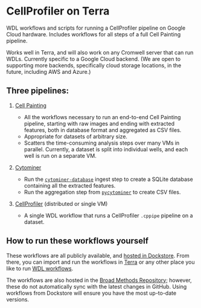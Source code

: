 # CellProfiler on Terra

WDL workflows and scripts for running a CellProfiler pipeline on Google Cloud hardware. 
Includes workflows for all steps of a full Cell Painting pipeline.

Works well in Terra, and will also work on any Cromwell server that can run WDLs. 
Currently specific to a Google Cloud backend.  (We are open to supporting more 
backends, specifically cloud storage locations, in the future, including AWS and Azure.)

## Three pipelines:

1. [Cell Painting](pipelines/cellpainting)

    - All the workflows necessary to run an end-to-end Cell Painting pipeline, 
    starting with raw images and ending with extracted features, both in database 
    format and aggregated as CSV files.
    - Appropriate for datasets of arbitrary size.
    - Scatters the time-consuming analysis steps over many VMs in parallel. 
    Currently, a dataset is split into individual wells, and each well is run 
    on a separate VM.

3. [Cytominer](pipelines/mining)

    - Run the [`cytominer-database`](https://github.com/cytomining/cytominer-database) 
    ingest step to create a SQLite database containing all the extracted features.
    - Run the aggregation step from [`pycytominer`](https://github.com/cytomining/pycytominer) 
    to create CSV files.
    
4. [CellProfiler](pipelines/cellprofiler) (distributed or single VM)

    - A single WDL workflow that runs a CellProfiler `.cppipe` pipeline on a dataset.

## How to run these workflows yourself

These workflows are all publicly available, and 
[hosted in Dockstore](https://dockstore.org/workflows/github.com/broadinstitute/cellprofiler-on-Terra). 
From there, you can import and run the workflows in [Terra](https://app.terra.bio) or any other 
place you like to run [WDL workflows](https://github.com/openwdl/wdl).

The workflows are also hosted in the 
[Broad Methods Repository](https://portal.firecloud.org/#methods); however, these do not 
automatically sync with the latest changes in GitHub.  Using workflows from 
Dockstore will ensure you have the most up-to-date versions.
